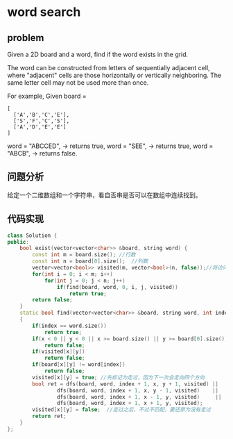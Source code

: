 # word search
## problem
 Given a 2D board and a word, find if the word exists in the grid.

The word can be constructed from letters of sequentially adjacent cell, where "adjacent" cells are those horizontally or vertically neighboring. The same letter cell may not be used more than once.

For example,
Given board =
````
[
  ['A','B','C','E'],
  ['S','F','C','S'],
  ['A','D','E','E']
]
````
word = "ABCCED", -> returns true,
word = "SEE", -> returns true,
word = "ABCB", -> returns false.
## 问题分析
给定一个二维数组和一个字符串，看自否串是否可以在数组中连续找到。
## 代码实现
```C++
class Solution {
public:
    bool exist(vector<vector<char>> &board, string word) {
        const int m = board.size(); //行数
        const int n = board[0].size();  //列数
        vector<vector<bool>> visited(m, vector<bool>(n, false));//将访问标记数组置空
        for(int i = 0; i < m; i++)
            for(int j = 0; j < n; j++)
                if(find(board, word, 0, i, j, visited))
                    return true;                      
        return false;
    }
    static bool find(vector<vector<char>> &board, string word, int index, int x, int y, vector<vector<bool>>& visited)//辅助函数，自定义参数,看字符串是否可以找到
    {
        if(index == word.size())    
            return true;
        if(x < 0 || y < 0 || x >= board.size() || y >= board[0].size()) //不能越界
            return false;
        if(visited[x][y]) 
            return false;
        if(board[x][y] != word[index]) 
            return false;
        visited[x][y] = true; //先标记为走过，因为下一次会走向四个方向
        bool ret = dfs(board, word, index + 1, x, y + 1, visited) ||
                dfs(board, word, index + 1, x, y - 1, visited)    ||
                dfs(board, word, index + 1, x - 1, y, visited)     || 
                dfs(board, word, index + 1, x + 1, y, visited); 
        visited[x][y] = false;  //走过之后，不过不匹配，要还原为没有走过
        return ret;
    }
};
```
